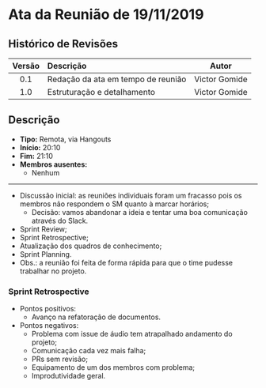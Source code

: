 # Ata da Reunião de 19/11/2019

## Histórico de Revisões

|Versão|Descrição|Autor|
|:----:|:--------|:---:|
|0.1|Redação da ata em tempo de reunião|Victor Gomide|
|1.0|Estruturação e detalhamento|Victor Gomide|

## Descrição
* **Tipo:** Remota, via Hangouts
* **Início:** 20:10
* **Fim:** 21:10
* **Membros ausentes:**
    - Nenhum

***

* Discussão inicial: as reuniões individuais foram um fracasso pois os membros não respondem o SM quanto à marcar horários;
    - Decisão: vamos abandonar a ideia e tentar uma boa comunicação através do Slack.
* Sprint Review;
* Sprint Retrospective;
* Atualização dos quadros de conhecimento;
* Sprint Planning.
* Obs.: a reunião foi feita de forma rápida para que o time pudesse trabalhar no projeto.

### Sprint Retrospective

* Pontos positivos:
    - Avanço na refatoração de documentos.
* Pontos negativos:
    - Problema com issue de áudio tem atrapalhado andamento do projeto;
    - Comunicação cada vez mais falha;
    - PRs sem revisão;
    - Equipamento de um dos membros com problema;
    - Improdutividade geral.


